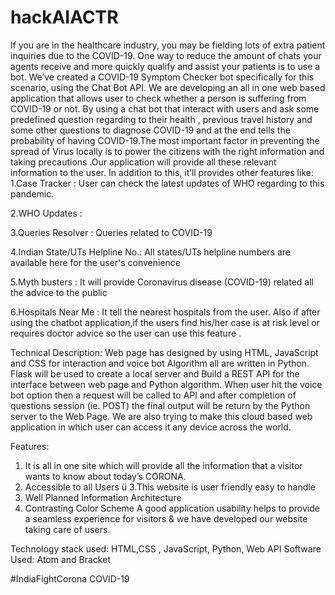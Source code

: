 # hackAIACTR
If you are in the healthcare industry, you may be fielding lots of extra patient inquiries due to the COVID-19. One way to reduce the 
amount of chats your agents receive and more quickly qualify and assist your patients is to use a bot. We’ve created a COVID-19 Symptom 
Checker bot specifically for this scenario, using the Chat Bot API.
We are developing an all in one web based application that allows user to check whether a person is suffering from COVID-19 or not. 
By using a chat bot that interact with users and ask some predefined question regarding to their health , previous travel history and some
other questions to diagnose COVID-19 and at the end tells the probability of having COVID-19.The most important factor in preventing the
spread of Virus locally is to power the citizens with the right information and taking precautions .Our application will provide all these
relevant information to the user. 
In addition to this, it’ll provides other features like: 
1.Case Tracker : User can check the latest updates of WHO regarding to this pandemic.

2.WHO Updates : 

3.Queries Resolver : Queries related to COVID-19 

4.Indian State/UTs Helpline No.: All states/UTs helpline numbers are available here for the user's convenience

5.Myth busters : It will provide Coronavirus disease (COVID-19) related all the  advice to the public 

6.Hospitals Near Me : It tell the nearest hospitals from the user. Also if after using the chatbot application,if the users find his/her
case is at risk level or requires doctor advice so the user can use this feature . 

 Technical Description: 
 Web page has designed by using HTML, JavaScript and CSS for interaction and voice bot Algorithm all are written in Python. Flask will be
 used to create a local server and Build a REST API for the interface between web page and Python algorithm. 
 When user hit the voice bot option then a request will be called to API and after completion of questions session (ie. POST) the final 
 output will be return by the Python server to the Web Page. We are also trying to make this cloud based web application in which user
 can access it any device across the world. 
 
 Features:
 1. It is all in one site which will provide all the information that a visitor wants to know about today’s CORONA.
 2. Accessible to all Users ü 
 3.This website is user friendly easy to handle 
 4. Well Planned Information Architecture 
 5. Contrasting Color Scheme A good application usability helps to provide a seamless experience for visitors & we have developed 
 our website taking care of users. 
 
 Technology stack used: HTML,CSS , JavaScript, Python, Web API 
 Software Used: Atom and Bracket 
 
 #IndiaFightCorona COVID-19
 

